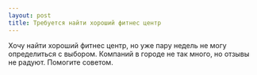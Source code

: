 ```yaml
---
layout: post 
title: Требуется найти хороший фитнес центр 
--- 
```

Хочу найти хороший фитнес центр, но уже пару недель не могу определиться с выбором. Компаний в городе не так много, но отзывы не радуют. Помогите советом.